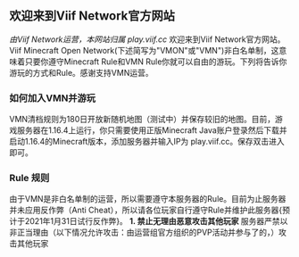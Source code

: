 ## 欢迎来到Viif Network官方网站

*由Viif Network运营，本网站归属 play.viif.cc*
欢迎来到Viif Network官方网站。Viif Minecraft Open Network(下述简写为"VMON"或"VMN")非白名单制，这意味着只要你遵守Minecraft Rule和VMN Rule你就可以自由的游玩。下列将告诉你游玩的方式和Rule。感谢支持VMN运营。

### 如何加入VMN并游玩

VMN清档规则为180日开放新随机地图（测试中）并保存较旧的地图。目前，游戏服务器在1.16.4上运行，你只需要使用正版Minecraft Java账户登录然后下载并启动1.16.4的Minecraft版本，添加服务器并输入IP为 play.viif.cc。保存双击进入即可。

### Rule 规则

由于VMN是非白名单制的运营，所以需要遵守本服务器的Rule。目前为止服务器并未应用反作弊（Anti Cheat），所以请各位玩家自行遵守Rule并维护此服务器{预计于2021年1月31日试行反作弊}。
**1. 禁止无理由恶意攻击其他玩家**
服务器严禁以非正当理由（以下情况允许攻击：由运营组官方组织的PVP活动并参与了的，）攻击其他玩家
